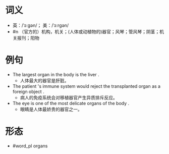 # 词义
- 英：/ˈɔːɡən/； 美：/ˈɔːrɡən/
- #n （官方的）机构，机关；(人体或动植物的)器官；风琴；管风琴；阴茎；机关报刊；阳物
# 例句
- The largest organ in the body is the liver .
	- 人体最大的器官是肝脏。
- The patient 's immune system would reject the transplanted organ as a foreign object .
	- 病人的免疫系统会对移植器官产生异质排斥反应。
- The eye is one of the most delicate organs of the body .
	- 眼睛是人体最娇贵的器官之一。
# 形态
- #word_pl organs
